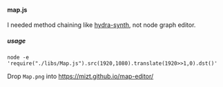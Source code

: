 #### map.js

I needed method chaining like [hydra-synth](https://github.com/hydra-synth/hydra-synth), not node graph editor.

##### usage

```
node -e 'require("./libs/Map.js").src(1920,1080).translate(1920>>1,0).dst()'
```

Drop `Map.png` into https://mizt.github.io/map-editor/
